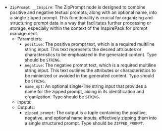 - `ZipPrompt __Inspire`: The ZipPrompt node is designed to combine positive and negative textual prompts, along with an optional name, into a single zipped prompt. This functionality is crucial for organizing and structuring prompt data in a way that facilitates further processing or storage, especially within the context of the InspirePack for prompt management.
    - Parameters:
        - `positive`: The positive prompt text, which is a required multiline string input. This text represents the desired attributes or characteristics to be emphasized in the generated content. Type should be `STRING`.
        - `negative`: The negative prompt text, which is a required multiline string input. This text outlines the attributes or characteristics to be minimized or avoided in the generated content. Type should be `STRING`.
        - `name_opt`: An optional single-line string input that provides a name for the zipped prompt, aiding in its identification and organization. Type should be `STRING`.
    - Inputs:
    - Outputs:
        - `zipped_prompt`: The output is a tuple containing the positive, negative, and optional name inputs, effectively zipping them into a single structured prompt. Type should be `ZIPPED_PROMPT`.
